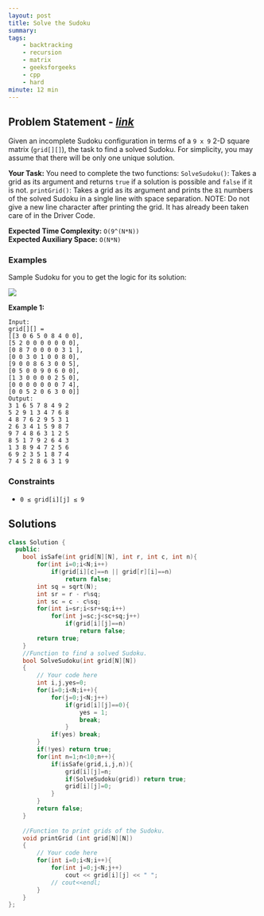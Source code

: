 ```yaml
---
layout: post
title: Solve the Sudoku                    
summary:
tags:
    - backtracking
    - recursion
    - matrix
    - geeksforgeeks
    - cpp
    - hard
minute: 12 min
---
```


## Problem Statement - [*link*](https://practice.geeksforgeeks.org/batch-problems/solve-the-sudoku-1587115621/0?track=DSASP-Backtracking&batchId=154)  

Given an incomplete Sudoku configuration in terms of a `9 x 9`  2-D square matrix (`grid[][]`), the task to find a solved Sudoku. For simplicity, you may assume that there will be only one unique solution.


**Your Task:** 
You need to complete the two functions:
`SolveSudoku()`: Takes a grid as its argument and returns `true` if a solution is possible and `false` if it is not.
`printGrid()`: Takes a grid as its argument and prints the `81` numbers of the solved Sudoku in a single line with space separation.
NOTE: Do not give a new line character after printing the grid. It has already been taken care of in the Driver Code. 


**Expected Time Complexity:** `O(9^(N*N))`              
**Expected Auxiliary Space:** `O(N*N)`


### Examples

Sample Sudoku for you to get the logic for its solution:

<img src="https://contribute.geeksforgeeks.org/wp-content/uploads/sudoku.png">

**Example 1:**   
```
Input:
grid[][] = 
[[3 0 6 5 0 8 4 0 0],
[5 2 0 0 0 0 0 0 0],
[0 8 7 0 0 0 0 3 1 ],
[0 0 3 0 1 0 0 8 0],
[9 0 0 8 6 3 0 0 5],
[0 5 0 0 9 0 6 0 0],
[1 3 0 0 0 0 2 5 0],
[0 0 0 0 0 0 0 7 4],
[0 0 5 2 0 6 3 0 0]]
Output:
3 1 6 5 7 8 4 9 2
5 2 9 1 3 4 7 6 8
4 8 7 6 2 9 5 3 1
2 6 3 4 1 5 9 8 7
9 7 4 8 6 3 1 2 5
8 5 1 7 9 2 6 4 3
1 3 8 9 4 7 2 5 6
6 9 2 3 5 1 8 7 4
7 4 5 2 8 6 3 1 9
```



### Constraints

+ `0 ≤ grid[i][j] ≤ 9`

## Solutions

```cpp
class Solution {
  public:
    bool isSafe(int grid[N][N], int r, int c, int n){
        for(int i=0;i<N;i++)
            if(grid[i][c]==n || grid[r][i]==n)
                return false;
        int sq = sqrt(N);
        int sr = r - r%sq;
        int sc = c - c%sq;
        for(int i=sr;i<sr+sq;i++)
            for(int j=sc;j<sc+sq;j++)
                if(grid[i][j]==n)
                    return false;
        return true;
    }
    //Function to find a solved Sudoku. 
    bool SolveSudoku(int grid[N][N])  
    { 
        // Your code here
        int i,j,yes=0;
        for(i=0;i<N;i++){
            for(j=0;j<N;j++)
                if(grid[i][j]==0){
                    yes = 1;
                    break;
                }
            if(yes) break;
        }
        if(!yes) return true;
        for(int n=1;n<10;n++){
            if(isSafe(grid,i,j,n)){
                grid[i][j]=n;
                if(SolveSudoku(grid)) return true;
                grid[i][j]=0;
            }
        }
        return false;
    }
    
    //Function to print grids of the Sudoku.
    void printGrid (int grid[N][N]) 
    {
        // Your code here
        for(int i=0;i<N;i++){
            for(int j=0;j<N;j++)
                cout << grid[i][j] << " ";
            // cout<<endl;
        }
    }
};
```


